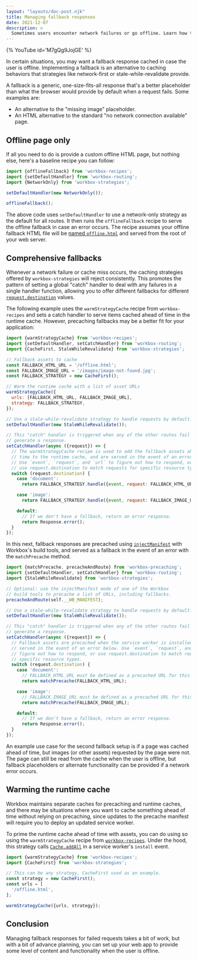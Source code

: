 ```yaml
---
layout: "layouts/doc-post.njk"
title: Managing fallback responses
date: 2021-12-07
description: >
  Sometimes users encounter network failures or go offline. Learn how to adapt to those situations and provide a fallback response.
---
```


{% YouTube id='M7gQg9JojGE' %}

In certain situations, you may want a fallback response cached in case the user is offline. Implementing a fallback is an alternative to caching behaviors that strategies like network-first or stale-while-revalidate provide.

A fallback is a generic, one-size-fits-all response that's a better placeholder than what the browser would provide by default when a request fails. Some examples are:

- An alternative to the "missing image" placeholder.
- An HTML alternative to the standard "no network connection available" page.

## Offline page only

If all you need to do is provide a custom offline HTML page, but nothing else, here's a baseline recipe you can follow:

```js
import {offlineFallback} from 'workbox-recipes';
import {setDefaultHandler} from 'workbox-routing';
import {NetworkOnly} from 'workbox-strategies';

setDefaultHandler(new NetworkOnly());

offlineFallback();
```

The above code uses `setDefaultHandler` to use a network-only strategy as the default for all routes. It then runs the `offlineFallback` recipe to serve the offline fallback in case an error occurs. The recipe assumes your offline fallback HTML file will be [named `offline.html`](/docs/workbox/reference/workbox-recipes/#method-offlineFallback) and served from the root of your web server.

## Comprehensive fallbacks

Whenever a network failure or cache miss occurs, the caching strategies offered by `workbox-strategies` will reject consistently. This promotes the pattern of setting a global "catch" handler to deal with any failures in a single handler function, allowing you to offer different fallbacks for different [`request.destination`](https://developer.mozilla.org/docs/Web/API/Request/destination) values.

The following example uses the `warmStrategyCache` recipe from `workbox-recipes` and sets a catch handler to serve items cached ahead of time in the runtime cache. However, precaching fallbacks may be a better fit for your application:

```js
import {warmStrategyCache} from 'workbox-recipes';
import {setDefaultHandler, setCatchHandler} from 'workbox-routing';
import {CacheFirst, StaleWhileRevalidate} from 'workbox-strategies';

// Fallback assets to cache
const FALLBACK_HTML_URL = '/offline.html';
const FALLBACK_IMAGE_URL = '/images/image-not-found.jpg';
const FALLBACK_STRATEGY = new CacheFirst();

// Warm the runtime cache with a list of asset URLs
warmStrategyCache({
  urls: [FALLBACK_HTML_URL, FALLBACK_IMAGE_URL],
  strategy: FALLBACK_STRATEGY,
});

// Use a stale-while-revalidate strategy to handle requests by default.
setDefaultHandler(new StaleWhileRevalidate());

// This "catch" handler is triggered when any of the other routes fail to
// generate a response.
setCatchHandler(async ({request}) => {
  // The warmStrategyCache recipe is used to add the fallback assets ahead of
  // time to the runtime cache, and are served in the event of an error below.
  // Use `event`, `request`, and `url` to figure out how to respond, or
  // use request.destination to match requests for specific resource types.
  switch (request.destination) {
    case 'document':
      return FALLBACK_STRATEGY.handle({event, request: FALLBACK_HTML_URL});

    case 'image':
      return FALLBACK_STRATEGY.handle({event, request: FALLBACK_IMAGE_URL});

    default:
      // If we don't have a fallback, return an error response.
      return Response.error();
  }
});
```

In this next, fallback responses are precached using [`injectManifest`](/docs/workbox/precaching-with-workbox/#precaching-with-injectmanifest) with Workbox's build tools, and served as a fallback in the event of an error with the `matchPrecache` method.

```js
import {matchPrecache, precacheAndRoute} from 'workbox-precaching';
import {setDefaultHandler, setCatchHandler} from 'workbox-routing';
import {StaleWhileRevalidate} from 'workbox-strategies';

// Optional: use the injectManifest mode of one of the Workbox
// build tools to precache a list of URLs, including fallbacks.
precacheAndRoute(self.__WB_MANIFEST);

// Use a stale-while-revalidate strategy to handle requests by default.
setDefaultHandler(new StaleWhileRevalidate());

// This "catch" handler is triggered when any of the other routes fail to
// generate a response.
setCatchHandler(async ({request}) => {
  // Fallback assets are precached when the service worker is installed, and are
  // served in the event of an error below. Use `event`, `request`, and `url` to
  // figure out how to respond, or use request.destination to match requests for
  // specific resource types.
  switch (request.destination) {
    case 'document':
      // FALLBACK_HTML_URL must be defined as a precached URL for this to work:
      return matchPrecache(FALLBACK_HTML_URL);

    case 'image':
      // FALLBACK_IMAGE_URL must be defined as a precached URL for this to work:
      return matchPrecache(FALLBACK_IMAGE_URL);

    default:
      // If we don't have a fallback, return an error response.
      return Response.error();
  }
});
```

An example use case for the second fallback setup is if a page was cached ahead of time, but images (or other assets) requested by the page were not. The page can still be read from the cache when the user is offline, but fallback placeholders or alternate functionality can be provided if a network error occurs.

## Warming the runtime cache

Workbox maintains separate caches for precaching and runtime caches, and there may be situations where you want to cache something ahead of time without relying on precaching, since updates to the precache manifest will require you to deploy an updated service worker.

To prime the runtime cache ahead of time with assets, you can do using so using the `warmStrategyCache` recipe from [`workbox-recipes`](/docs/workbox/modules/workbox-recipes/). Under the hood, this strategy calls [`Cache.addAll`](https://developer.mozilla.org/docs/Web/API/Cache/addAll) in a service worker's `install` event.

```js
import {warmStrategyCache} from 'workbox-recipes';
import {CacheFirst} from 'workbox-strategies';

// This can be any strategy, CacheFirst used as an example.
const strategy = new CacheFirst();
const urls = [
  '/offline.html',
];

warmStrategyCache({urls, strategy});
```

## Conclusion

Managing fallback responses for failed requests takes a bit of work, but with a bit of advance planning, you can set up your web app to provide some level of content and functionality when the user is offline.
